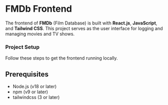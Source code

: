 # FMDb Frontend

The frontend of **FMDb** (Film Database) is built with **React.js**, **JavaScript**, and **Tailwind CSS**. This project serves as the user interface for logging and managing movies and TV shows. 

### Project Setup

Follow these steps to get the frontend running locally.

## Prerequisites

- Node.js (v18 or later)
- npm (v9 or later)
- tailwindcss (3 or later)
